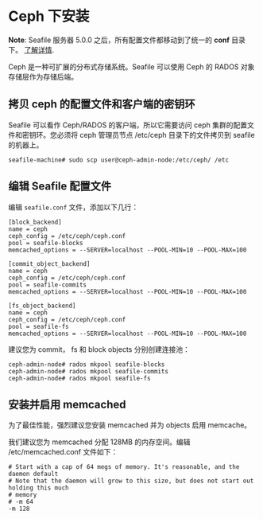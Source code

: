 # Ceph 下安装

**Note**: Seafile 服务器 5.0.0 之后，所有配置文件都移动到了统一的 **conf** 目录下。 [了解详情](../deploy/new_directory_layout_5_0_0.md).

Ceph 是一种可扩展的分布式存储系统。Seafile 可以使用 Ceph 的 RADOS 对象存储层作为存储后端。

## 拷贝 ceph 的配置文件和客户端的密钥环

Seafile 可以看作 Ceph/RADOS 的客户端，所以它需要访问 ceph 集群的配置文件和密钥环。您必须将 ceph 管理员节点 /etc/ceph 目录下的文件拷贝到 seafile 的机器上。

```
seafile-machine# sudo scp user@ceph-admin-node:/etc/ceph/ /etc
```

## 编辑 Seafile 配置文件

编辑 `seafile.conf` 文件，添加以下几行：

```
[block_backend]
name = ceph
ceph_config = /etc/ceph/ceph.conf
pool = seafile-blocks
memcached_options = --SERVER=localhost --POOL-MIN=10 --POOL-MAX=100

[commit_object_backend]
name = ceph
ceph_config = /etc/ceph/ceph.conf
pool = seafile-commits
memcached_options = --SERVER=localhost --POOL-MIN=10 --POOL-MAX=100

[fs_object_backend]
name = ceph
ceph_config = /etc/ceph/ceph.conf
pool = seafile-fs
memcached_options = --SERVER=localhost --POOL-MIN=10 --POOL-MAX=100
```

建议您为 commit， fs 和 block objects 分别创建连接池：

```
ceph-admin-node# rados mkpool seafile-blocks
ceph-admin-node# rados mkpool seafile-commits
ceph-admin-node# rados mkpool seafile-fs
```

## 安装并启用 memcached

为了最佳性能，强烈建议您安装 memcached 并为 objects 启用 memcache。

我们建议您为 memcached 分配 128MB 的内存空间。编辑 /etc/memcached.conf 文件如下：

```
# Start with a cap of 64 megs of memory. It's reasonable, and the daemon default
# Note that the daemon will grow to this size, but does not start out holding this much
# memory
# -m 64
-m 128
```
